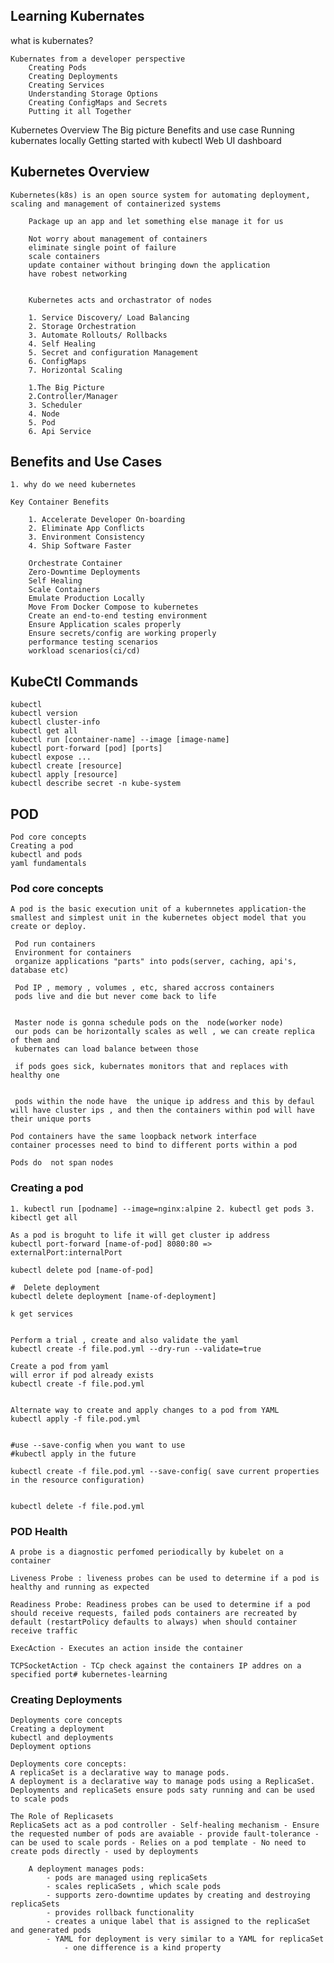 ## Learning Kubernates

what is kubernates?

    Kubernates from a developer perspective
        Creating Pods
        Creating Deployments
        Creating Services
        Understanding Storage Options
        Creating ConfigMaps and Secrets
        Putting it all Together

Kubernetes Overview
The Big picture
Benefits and use case
Running kubernates locally
Getting started with kubectl
Web UI dashboard

## Kubernetes Overview

    Kubernetes(k8s) is an open source system for automating deployment, scaling and management of containerized systems

        Package up an app and let something else manage it for us

        Not worry about management of containers
        eliminate single point of failure
        scale containers
        update container without bringing down the application
        have robest networking


        Kubernetes acts and orchastrator of nodes

        1. Service Discovery/ Load Balancing
        2. Storage Orchestration
        3. Automate Rollouts/ Rollbacks
        4. Self Healing
        5. Secret and configuration Management
        6. ConfigMaps
        7. Horizontal Scaling

        1.The Big Picture 
        2.Controller/Manager 
        3. Scheduler 
        4. Node 
        5. Pod 
        6. Api Service

## Benefits and Use Cases

    1. why do we need kubernetes

    Key Container Benefits

        1. Accelerate Developer On-boarding
        2. Eliminate App Conflicts
        3. Environment Consistency
        4. Ship Software Faster

        Orchestrate Container
        Zero-Downtime Deployments
        Self Healing
        Scale Containers
        Emulate Production Locally
        Move From Docker Compose to kubernetes
        Create an end-to-end testing environment
        Ensure Application scales properly
        Ensure secrets/config are working properly
        performance testing scenarios
        workload scenarios(ci/cd)


## KubeCtl Commands

    kubectl
    kubectl version
    kubectl cluster-info
    kubectl get all
    kubectl run [container-name] --image [image-name]
    kubectl port-forward [pod] [ports]
    kubectl expose ...
    kubectl create [resource]
    kubectl apply [resource]
    kubectl describe secret -n kube-system

## POD

    Pod core concepts
    Creating a pod
    kubectl and pods
    yaml fundamentals

### Pod core concepts

    A pod is the basic execution unit of a kubernnetes application-the smallest and simplest unit in the kubernetes object model that you create or deploy.

     Pod run containers
     Environment for containers
     organize applications "parts" into pods(server, caching, api's, database etc)

     Pod IP , memory , volumes , etc, shared accross containers
     pods live and die but never come back to life


     Master node is gonna schedule pods on the  node(worker node)
     our pods can be horizontally scales as well , we can create replica of them and
     kubernates can load balance between those

     if pods goes sick, kubernates monitors that and replaces with  healthy one


     pods within the node have  the unique ip address and this by defaul will have cluster ips , and then the containers within pod will have their unique ports

    Pod containers have the same loopback network interface
    container processes need to bind to different ports within a pod

    Pods do  not span nodes

### Creating a pod

    1. kubectl run [podname] --image=nginx:alpine 2. kubectl get pods 3. kibectl get all

    As a pod is broguht to life it will get cluster ip address
    kubectl port-forward [name-of-pod] 8080:80 => externalPort:internalPort

    kubectl delete pod [name-of-pod]

    #  Delete deployment
    kubectl delete deployment [name-of-deployment]

    k get services


    Perform a trial , create and also validate the yaml
    kubectl create -f file.pod.yml --dry-run --validate=true

    Create a pod from yaml
    will error if pod already exists
    kubectl create -f file.pod.yml


    Alternate way to create and apply changes to a pod from YAML
    kubectl apply -f file.pod.yml


    #use --save-config when you want to use
    #kubectl apply in the future

    kubectl create -f file.pod.yml --save-config( save current properties in the resource configuration)


    kubectl delete -f file.pod.yml

### POD Health
    A probe is a diagnostic perfomed periodically by kubelet on a container

    Liveness Probe : liveness probes can be used to determine if a pod is healthy and running as expected

    Readiness Probe: Readiness probes can be used to determine if a pod should receive requests, failed pods containers are recreated by default (restartPolicy defaults to always) when should container receive traffic

    ExecAction - Executes an action inside the container

    TCPSocketAction - TCp check against the containers IP addres on a specified port# kubernetes-learning

### Creating Deployments

    Deployments core concepts
    Creating a deployment
    kubectl and deployments
    Deployment options

    Deployments core concepts:
    A replicaSet is a declarative way to manage pods.
    A deployment is a declarative way to manage pods using a ReplicaSet.
    Deployments and replicaSets ensure pods saty running and can be used to scale pods

    The Role of Replicasets
    ReplicaSets act as a pod controller - Self-healing mechanism - Ensure the requested number of pods are avaiable - provide fault-tolerance - can be used to scale pords - Relies on a pod template - No need to create pods directly - used by deployments

        A deployment manages pods:
            - pods are managed using replicaSets
            - scales replicaSets , which scale pods
            - supports zero-downtime updates by creating and destroying replicaSets
            - provides rollback functionality
            - creates a unique label that is assigned to the replicaSet and generated pods
            - YAML for deployment is very similar to a YAML for replicaSet
                - one difference is a kind property
